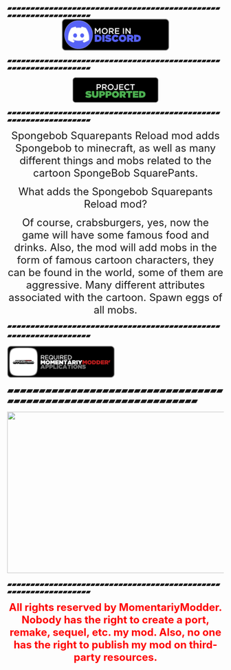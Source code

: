 <p><strong>▰▰▰▰▰▰▰▰▰▰▰▰▰▰▰▰▰▰▰▰▰▰▰▰▰▰▰▰▰▰▰▰▰▰▰▰▰▰▰▰▰▰▰▰▰▰▰▰▰▰▰▰▰▰▰▰▰▰▰▰▰▰▰▰</strong><br /><a href="https://discord.com/invite/9XqgjRd"><img style="display: block; margin-left: auto; margin-right: auto;" src="https://raw.githubusercontent.com/MomentariyModder/branding/main/sites/site/discord.png" alt="" width="250" height="74" /></a></p>
<p><strong>▰▰▰▰▰▰▰▰▰▰▰▰▰▰▰▰▰▰▰▰▰▰▰▰▰▰▰▰▰▰▰▰▰▰▰▰▰▰▰▰▰▰▰▰▰▰▰▰▰▰▰▰▰▰▰▰▰▰▰▰▰▰▰▰</strong></p>
<p><img style="display: block; margin-left: auto; margin-right: auto;" src="https://raw.githubusercontent.com/MomentariyModder/branding/main/sites/status/supported.png" width="200" height="59" /></p>
<p><strong>▰▰▰▰▰▰▰▰▰▰▰▰▰▰▰▰▰▰▰▰▰▰▰▰▰▰▰▰▰▰▰▰▰▰▰▰▰▰▰▰▰▰▰▰▰▰▰▰▰▰▰▰▰▰▰▰▰▰▰▰▰▰▰▰</strong></p>
<p style="text-align: center;"><span style="font-size: 24px;">Spongebob Squarepants Reload mod adds Spongebob to minecraft, as well as many different things and mobs related to the cartoon SpongeBob SquarePants.</span></p>
<p style="text-align: center;"><span style="font-size: 24px;">What adds the Spongebob Squarepants Reload mod?</span></p>
<p style="text-align: center;"><span style="font-size: 24px;">Of course, crabsburgers, yes, now the game will have some famous food and drinks. Also, the mod will add mobs in the form of famous cartoon characters, they can be found in the world, some of them are aggressive. Many different attributes associated with the cartoon. Spawn eggs of all mobs.</span></p>
<p style="text-align: left;"><strong>▰▰▰▰▰▰▰▰▰▰▰▰▰▰▰▰▰▰▰▰▰▰▰▰▰▰▰▰▰▰▰▰▰▰▰▰▰▰▰▰▰▰▰▰▰▰▰▰▰▰▰▰▰▰▰▰▰▰▰▰▰▰▰▰</strong><strong style="font-size: 1.2rem;">&nbsp;</strong></p>
<p style="text-align: left;"><a href="https://momentariymodder.github.io/ma.html"><strong><img src="https://raw.githubusercontent.com/MomentariyModder/branding/main/sites/required/required.png" alt="" width="250" height="74" /></strong></a></p>
<p><strong style="font-size: 1.2rem; text-align: center;">▰▰▰▰▰▰▰▰▰▰▰▰▰▰▰▰▰▰▰▰▰▰▰▰▰▰▰▰▰▰▰▰▰▰▰▰▰▰▰▰▰▰▰▰▰▰▰▰▰▰▰▰▰▰▰▰▰▰▰▰▰▰▰▰</strong></p>
<p><a href="https://momentariymodder.github.io/"><img src="https://raw.githubusercontent.com/MomentariyModder/momentariymodder.github.io/main/images/20211123_123025.png" width="1125" height="375" /></a></p>
<p><strong>▰▰▰▰▰▰▰▰▰▰▰▰▰▰▰▰▰▰▰▰▰▰▰▰▰▰▰▰▰▰▰▰▰▰▰▰▰▰▰▰▰▰▰▰▰▰▰▰▰▰▰▰▰▰▰▰▰▰▰▰▰▰▰▰</strong></p>
<p style="text-align: center;"><span style="font-size: 24px; color: #ff0000;"><strong>All rights reserved by MomentariyModder. Nobody has the right to create a port, remake, sequel, etc. my mod. Also, no one has the right to publish my mod on third-party resources.</strong></span></p>
